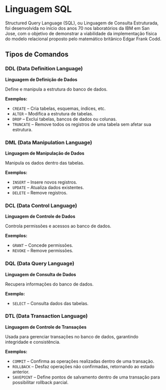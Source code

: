 # Linguagem SQL

Structured Query Language (SQL), ou Linguagem de Consulta Estruturada, foi desenvolvida no início dos anos 70 nos laboratórios da IBM em San Jose, com o objetivo de demonstrar a viabilidade da implementação física do modelo relacional proposto pelo matemático britânico Edgar Frank Codd.

## Tipos de Comandos

### DDL (Data Definition Language)
**Linguagem de Definição de Dados**

Define e manipula a estrutura do banco de dados.

**Exemplos:**

- `CREATE` – Cria tabelas, esquemas, índices, etc.
- `ALTER` – Modifica a estrutura de tabelas.
- `DROP` – Exclui tabelas, bancos de dados ou colunas.
- `TRUNCATE` – Remove todos os registros de uma tabela sem afetar sua estrutura.

### DML (Data Manipulation Language)
**Linguagem de Manipulação de Dados**

Manipula os dados dentro das tabelas.

**Exemplos:**

- `INSERT` – Insere novos registros.
- `UPDATE` – Atualiza dados existentes.
- `DELETE` – Remove registros.

### DCL (Data Control Language)
**Linguagem de Controle de Dados**

Controla permissões e acessos ao banco de dados.

**Exemplos:**

- `GRANT` – Concede permissões.
- `REVOKE` – Remove permissões.

### DQL (Data Query Language)
**Linguagem de Consulta de Dados**

Recupera informações do banco de dados.

**Exemplo:**

- `SELECT` – Consulta dados das tabelas.

### DTL (Data Transaction Language)
**Linguagem de Controle de Transações**

Usada para gerenciar transações no banco de dados, garantindo integridade e consistência.

**Exemplos:**

- `COMMIT` – Confirma as operações realizadas dentro de uma transação.
- `ROLLBACK` – Desfaz operações não confirmadas, retornando ao estado anterior.
- `SAVEPOINT` – Define pontos de salvamento dentro de uma transação para possibilitar rollback parcial.
